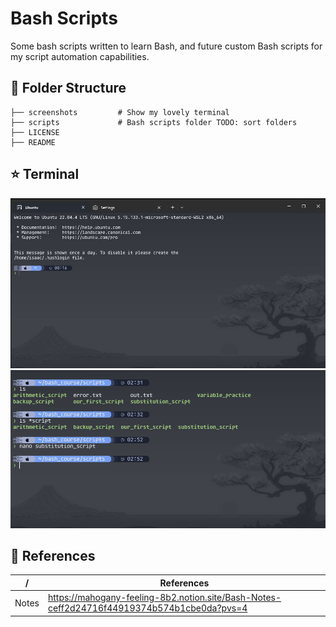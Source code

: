 #  Bash Scripts
Some bash scripts written to learn Bash, and future custom Bash scripts for my script automation capabilities.
## 📁 Folder Structure
```
├── screenshots         # Show my lovely terminal
├── scripts             # Bash scripts folder TODO: sort folders
├── LICENSE 			      
├── README 				      
```
## ⭐ Terminal
![terminal1](https://github.com/isaacchunn/bash-scripts/blob/main/screenshots/terminal.jpg)
![terminal2](https://github.com/isaacchunn/bash-scripts/blob/main/screenshots/terminal2.png)

## 📙 References
|/|  References  |
|--|--|
| Notes | https://mahogany-feeling-8b2.notion.site/Bash-Notes-ceff2d24716f44919374b574b1cbe0da?pvs=4  |
